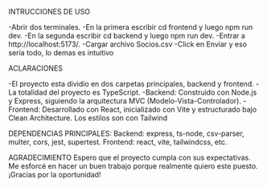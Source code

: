 INTRUCCIONES DE USO

-Abrir dos terminales.
-En la primera escribir cd frontend y luego npm run dev.
-En la segunda escribir cd backend y luego npm run dev.
-Entrar a http://localhost:5173/.
-Cargar archivo Socios.csv
-Click en Enviar y eso seria todo, lo demas es intuitivo 

ACLARACIONES

-El proyecto esta dividio en dos carpetas principales, backend y frontend.
-La totalidad del proyecto es TypeScript.
-Backend: Construido con Node.js y Express, siguiendo la arquitectura MVC (Modelo-Vista-Controlador).
-Frontend: Desarrollado con React, inicializado con Vite y estructurado bajo Clean Architecture. Los estilos son con Tailwind 

DEPENDENCIAS PRINCIPALES:
Backend: express, ts-node, csv-parser, multer, cors, jest, supertest.
Frontend: react, vite, tailwindcss, etc.

AGRADECIMIENTO
Espero que el proyecto cumpla con sus expectativas. Me esforcé en hacer un buen trabajo porque realmente quiero este puesto. ¡Gracias por la oportunidad!